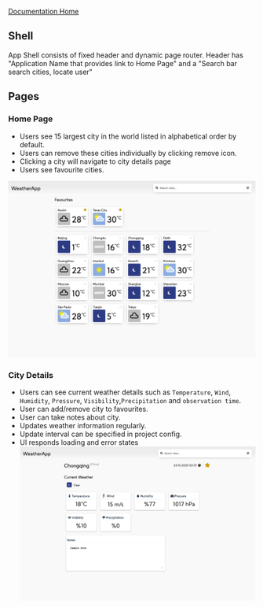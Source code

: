 [Documentation Home](../README.md)
## Shell

App Shell consists of fixed header and dynamic page router.
Header has "Application Name that provides link to Home Page" and a "Search bar search cities, locate user"

## Pages

### Home Page

- Users see 15 largest city in the world listed in alphabetical order by default. 
- Users can remove these cities individually by clicking remove icon.
- Clicking a city will navigate to city details page
- Users see favourite cities.

![Home Page](./screenshots/pages/HomeLarge.png)

### City Details

- Users can see current weather details such as `Temperature`, `Wind`, `Humidity`, `Pressure`, `Visibility`,`Precipitation` and `observation time`.
- User can add/remove city to favourites.
- User can take notes about city.
- Updates weather information regularly.
- Update interval can be specified in project config.
- UI responds loading and error states
![Home Page](./screenshots/pages/CityDetails.png)